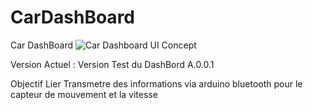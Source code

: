 # CarDashBoard
Car DashBoard
![Car Dashboard UI Concept](https://github.com/PaulSenecal/CarDashBoard/assets/102356707/7b186d27-d6b4-4627-bc99-1f0b49670fc6)

Version Actuel : Version Test du DashBord A.0.0.1 

Objectif Lier Transmetre des informations via arduino bluetooth pour le capteur de mouvement et la vitesse